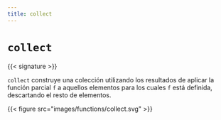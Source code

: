 ```yaml
---
title: collect
---
```


# `collect`

{{< signature >}}

`collect` construye una colección utilizando los resultados de aplicar la función parcial `f` a aquellos elementos para los cuales `f` está definida, descartando el resto de elementos.

{{< figure src="images/functions/collect.svg" >}}
